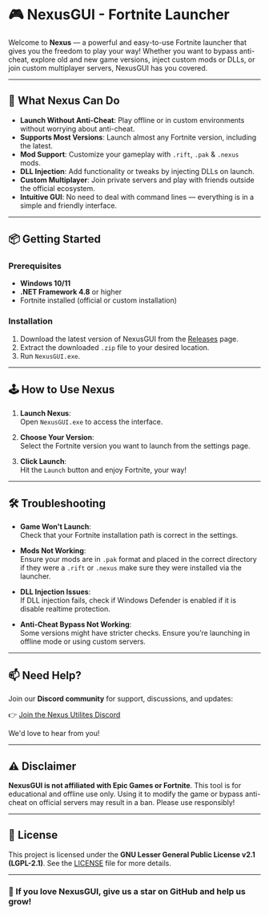 # 🎮 NexusGUI - Fortnite Launcher

Welcome to **Nexus** — a powerful and easy-to-use Fortnite launcher that gives you the freedom to play your way! Whether you want to bypass anti-cheat, explore old and new game versions, inject custom mods or DLLs, or join custom multiplayer servers, NexusGUI has you covered.

---

## 🚀 What Nexus Can Do

- **Launch Without Anti-Cheat**: Play offline or in custom environments without worrying about anti-cheat.
- **Supports Most Versions**: Launch almost any Fortnite version, including the latest.
- **Mod Support**: Customize your gameplay with `.rift`, `.pak` & `.nexus` mods.
- **DLL Injection**: Add functionality or tweaks by injecting DLLs on launch.
- **Custom Multiplayer**: Join private servers and play with friends outside the official ecosystem.
- **Intuitive GUI**: No need to deal with command lines — everything is in a simple and friendly interface.

---

## 📦 Getting Started

### Prerequisites

- **Windows 10/11**
- **.NET Framework 4.8** or higher
- Fortnite installed (official or custom installation)

### Installation

1. Download the latest version of NexusGUI from the [Releases](https://github.com/yourusername/nexusgui/releases) page.
2. Extract the downloaded `.zip` file to your desired location.
3. Run `NexusGUI.exe`.

---

## 🕹️ How to Use Nexus

1. **Launch Nexus**:  
   Open `NexusGUI.exe` to access the interface.

2. **Choose Your Version**:  
   Select the Fortnite version you want to launch from the settings page.

3. **Click Launch**:  
   Hit the `Launch` button and enjoy Fortnite, your way!

---

## 🛠️ Troubleshooting

- **Game Won't Launch**:  
  Check that your Fortnite installation path is correct in the settings.

- **Mods Not Working**:  
  Ensure your mods are in `.pak` format and placed in the correct directory if they were a `.rift` or `.nexus` make sure they were installed via the launcher.

- **DLL Injection Issues**:  
  If DLL injection fails, check if Windows Defender is enabled if it is disable realtime protection.

- **Anti-Cheat Bypass Not Working**:  
  Some versions might have stricter checks. Ensure you’re launching in offline mode or using custom servers.

---

## 📫 Need Help?

Join our **Discord community** for support, discussions, and updates:

👉 [Join the Nexus Utilites Discord](https://discord.gg/gZZtysUAp3)

We'd love to hear from you!

---

## ⚠️ Disclaimer

**NexusGUI is not affiliated with Epic Games or Fortnite**. This tool is for educational and offline use only. Using it to modify the game or bypass anti-cheat on official servers may result in a ban. Please use responsibly!

---

## 📜 License

This project is licensed under the **GNU Lesser General Public License v2.1 (LGPL-2.1)**. See the [LICENSE](LICENSE) file for more details.

---

### 🌟 If you love NexusGUI, give us a star on GitHub and help us grow!

